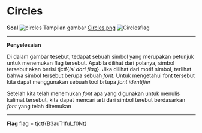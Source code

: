 # Circles

**Soal**
![circles](https://user-images.githubusercontent.com/26424136/83008699-c9f6cd00-a03f-11ea-9560-830c53fb5e56.PNG)
Tampilan gambar [Circles.png](https://static.tjctf.org/f5e809c4c49f2c7d607d77c99f07bbd8e9b46dfbe61779201f5b185ed6642de3_Circles.png)
![Circlesflag](https://user-images.githubusercontent.com/26424136/83008707-ce22ea80-a03f-11ea-88db-9e01dacf3a1f.png)

____________________________________

**Penyelesaian**

Di dalam gambar tesebut, tedapat sebuah simbol yang merupakan petunjuk untuk menemukan flag tersebut. Apabila dilihat dari polanya, simbol tersebut akan berisi tjctf{_isi dari flag_}. Jika dilihat dari motif simbol, terlihat bahwa simbol tersebut berupa sebuah _font_. Untuk mengetahui font tersebut kita dapat menggunakan sebuah tool brtupa _font identifier_

Setelah kita telah menemukan _font_ apa yang digunakan untuk menulis kalimat tersebut, kita dapat mencari arti dari simbol terebut berdasarkan _font_ yang telah ditemukan

____________________________________

**Flag**
flag = tjctf{B3auT1ful_f0Nt}
